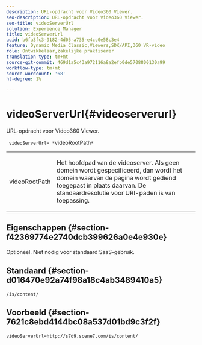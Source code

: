 ```yaml
---
description: URL-opdracht voor Video360 Viewer.
seo-description: URL-opdracht voor Video360 Viewer.
seo-title: videoServerUrl
solution: Experience Manager
title: videoServerUrl
uuid: b6fa3fc3-9182-4d05-a735-e4cc0e58c3e4
feature: Dynamic Media Classic,Viewers,SDK/API,360 VR-video
role: Ontwikkelaar,zakelijke praktiserer
translation-type: tm+mt
source-git-commit: 469d1a5c43a972116a8a2efb0de5708800130a99
workflow-type: tm+mt
source-wordcount: '68'
ht-degree: 1%

---
```



# videoServerUrl{#videoserverurl}

URL-opdracht voor Video360 Viewer.

` videoServerUrl= *`videoRootPath`*`

<table id="table_C616483932C2482CA9794DDD7313FD7C"> 
 <tbody> 
  <tr> 
   <td colname="col1"> <p> <span class="codeph"> <span class="varname"> videoRootPath</span> </span> </p> </td> 
   <td colname="col2"> <p> Het hoofdpad van de videoserver. Als geen domein wordt gespecificeerd, dan wordt het domein waarvan de pagina wordt gediend toegepast in plaats daarvan. De standaardresolutie voor URI-paden is van toepassing. </p> </td> 
  </tr> 
 </tbody> 
</table>

## Eigenschappen {#section-f42369774e2740dcb399626a0e4e930e}

Optioneel. Niet nodig voor standaard SaaS-gebruik.

## Standaard {#section-d016470e92a74f98a18c4ab3489410a5}

`/is/content/`

## Voorbeeld {#section-7621c8ebd4144bc08a537d01bd9c3f2f}

```
videoServerUrl=http://s7d9.scene7.com/is/content/
```

